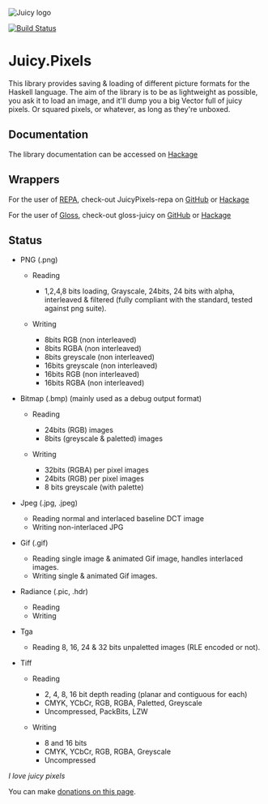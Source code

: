![Juicy logo](https://raw.github.com/Twinside/Juicy.Pixels/master/docimages/juicy.png)


[![Build Status](https://travis-ci.org/Twinside/Juicy.Pixels.png?branch=master)](https://travis-ci.org/Twinside/Juicy.Pixels)

Juicy.Pixels
============

This library provides saving & loading of different picture formats for the
Haskell language. The aim of the library is to be as lightweight as possible,
you ask it to load an image, and it'll dump you a big Vector full of juicy
pixels. Or squared pixels, or whatever, as long as they're unboxed.

Documentation
-------------
The library documentation can be accessed on [Hackage](http://hackage.haskell.org/package/JuicyPixels)

Wrappers
--------
For the user of
[REPA](http://www.haskell.org/haskellwiki/Numeric_Haskell:_A_Repa_Tutorial),
check-out JuicyPixels-repa on
[GitHub](https://github.com/TomMD/JuicyPixels-repa) or
[Hackage](http://hackage.haskell.org/package/JuicyPixels-repa)

For the user of
[Gloss](http://hackage.haskell.org/package/gloss),
check-out gloss-juicy on
[GitHub](https://github.com/alpmestan/gloss-juicy) or
[Hackage](http://hackage.haskell.org/package/gloss-juicy)

Status
------

 - PNG    (.png) 
    * Reading 
        - 1,2,4,8 bits loading, Grayscale, 24bits, 24 bits with alpha,
          interleaved & filtered (fully compliant with the standard,
          tested against png suite).

    * Writing
        - 8bits RGB (non interleaved)
        - 8bits RGBA (non interleaved)
        - 8bits greyscale (non interleaved)
        - 16bits greyscale (non interleaved)
        - 16bits RGB (non interleaved)
        - 16bits RGBA (non interleaved)

 - Bitmap (.bmp) (mainly used as a debug output format)
    * Reading
        - 24bits (RGB) images
        - 8bits (greyscale & paletted) images

    * Writing
        - 32bits (RGBA) per pixel images
        - 24bits (RGB) per pixel images
        - 8 bits greyscale (with palette)

 - Jpeg   (.jpg, .jpeg) 
    * Reading normal and interlaced baseline DCT image
    * Writing non-interlaced JPG

 - Gif (.gif)
    * Reading single image & animated Gif image, handles interlaced images.
    * Writing single & animated Gif images.

 - Radiance (.pic, .hdr)
    * Reading
    * Writing

 - Tga
    * Reading 8, 16, 24 & 32 bits unpaletted images (RLE encoded or not).

 - Tiff
    * Reading
        - 2, 4, 8, 16 bit depth reading (planar and contiguous for each)
        - CMYK, YCbCr, RGB, RGBA, Paletted, Greyscale
        - Uncompressed, PackBits, LZW

    * Writing
        - 8 and 16 bits
        - CMYK, YCbCr, RGB, RGBA, Greyscale
        - Uncompressed

_I love juicy pixels_

You can make [donations on this page](http://twinside.github.com/Juicy.Pixels/).


